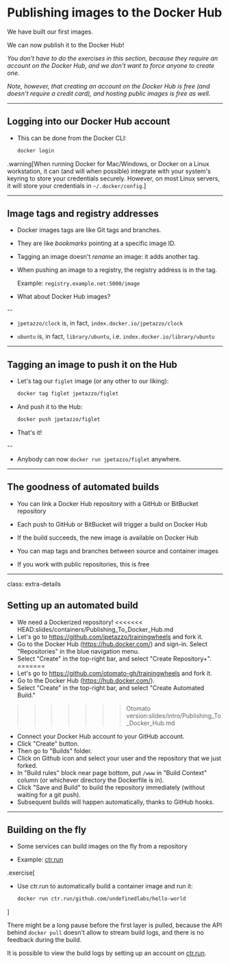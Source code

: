 # Publishing images to the Docker Hub

We have built our first images.

We can now publish it to the Docker Hub!

*You don't have to do the exercises in this section,
because they require an account on the Docker Hub, and we
don't want to force anyone to create one.*

*Note, however, that creating an account on the Docker Hub
is free (and doesn't require a credit card), and hosting
public images is free as well.*

---

## Logging into our Docker Hub account

* This can be done from the Docker CLI:
  ```bash
  docker login
  ```

.warning[When running Docker for Mac/Windows, or
Docker on a Linux workstation, it can (and will when
possible) integrate with your system's keyring to
store your credentials securely. However, on most Linux
servers, it will store your credentials in `~/.docker/config`.]

---

## Image tags and registry addresses

* Docker images tags are like Git tags and branches.

* They are like *bookmarks* pointing at a specific image ID.

* Tagging an image doesn't *rename* an image: it adds another tag.

* When pushing an image to a registry, the registry address is in the tag.

  Example: `registry.example.net:5000/image`

* What about Docker Hub images?

--

* `jpetazzo/clock` is, in fact, `index.docker.io/jpetazzo/clock`

* `ubuntu` is, in fact, `library/ubuntu`, i.e. `index.docker.io/library/ubuntu`

---

## Tagging an image to push it on the Hub

* Let's tag our `figlet` image (or any other to our liking):
  ```bash
  docker tag figlet jpetazzo/figlet
  ```

* And push it to the Hub:
  ```bash
  docker push jpetazzo/figlet
  ```

* That's it!

--

* Anybody can now `docker run jpetazzo/figlet` anywhere.

---

## The goodness of automated builds

* You can link a Docker Hub repository with a GitHub or BitBucket repository

* Each push to GitHub or BitBucket will trigger a build on Docker Hub

* If the build succeeds, the new image is available on Docker Hub

* You can map tags and branches between source and container images

* If you work with public repositories, this is free

---

class: extra-details

## Setting up an automated build

* We need a Dockerized repository!
<<<<<<< HEAD:slides/containers/Publishing_To_Docker_Hub.md
* Let's go to https://github.com/jpetazzo/trainingwheels and fork it.
* Go to the Docker Hub (https://hub.docker.com/) and sign-in. Select "Repositories" in the blue navigation menu.
* Select "Create" in the top-right bar, and select "Create Repository+".
=======
* Let's go to https://github.com/otomato-gh/trainingwheels and fork it.
* Go to the Docker Hub (https://hub.docker.com/).
* Select "Create" in the top-right bar, and select "Create Automated Build."
>>>>>>> Otomato version:slides/intro/Publishing_To_Docker_Hub.md
* Connect your Docker Hub account to your GitHub account.
* Click "Create" button.
* Then go to "Builds" folder.
* Click on Github icon and select your user and the repository that we just forked.
* In "Build rules" block near page bottom, put `/www` in "Build Context" column (or whichever directory the Dockerfile is in).
* Click "Save and Build" to build the repository immediately (without waiting for a git push).
* Subsequent builds will happen automatically, thanks to GitHub hooks.

---

## Building on the fly

- Some services can build images on the fly from a repository

- Example: [ctr.run](https://ctr.run/)

.exercise[

- Use ctr.run to automatically build a container image and run it:
  ```bash
  docker run ctr.run/github.com/undefinedlabs/hello-world
  ```

]

There might be a long pause before the first layer is pulled,
because the API behind `docker pull` doesn't allow to stream build logs, and there is no feedback during the build.

It is possible to view the build logs by setting up an account on [ctr.run](https://ctr.run/).

